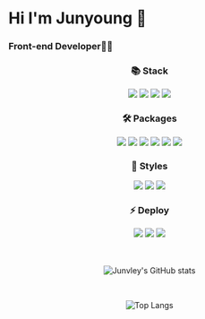   
# Hi I'm Junyoung 👋
### Front-end Developer👩‍💻

<div align=center>

  
### 📚 Stack
  <img src="https://img.shields.io/badge/html5-E34F26?style=for-the-badge&logo=html5&logoColor=white"> 
  <img src="https://img.shields.io/badge/css-1572B6?style=for-the-badge&logo=css3&logoColor=white"> 
  <img src="https://img.shields.io/badge/javascript-F7DF1E?style=for-the-badge&logo=javascript&logoColor=black"> 
  <img src="https://img.shields.io/badge/react-61DAFB?style=for-the-badge&logo=react&logoColor=black"> 
  <br>
  
### 🛠️ Packages
  <img src="https://img.shields.io/badge/React Query-FF4154?style=for-the-badge&logo=React Query&logoColor=white">
  <img src="https://img.shields.io/badge/redux-764ABC?style=for-the-badge&logo=redux&logoColor=black">
  <img src="https://img.shields.io/badge/Recoil-FFFFFF?style=for-the-badge&logo=&logoColor=black"/>
  <img src="https://img.shields.io/badge/React Router-CA4245?style=for-the-badge&logo=React Router&logoColor=white"> 
  <img src="https://img.shields.io/badge/Axios-5A29E4?style=for-the-badge&logo=Axios&logoColor=white">
  <img src="https://img.shields.io/badge/Stomp-000000?style=for-the-badge&logo=&logoColor=white"/>
  <br>
  
  ### 💄 Styles
  <img src="https://img.shields.io/badge/styled components-DB7093?style=for-the-badge&logo=styled-components&logoColor=white"/>
  <img src="https://img.shields.io/badge/Sass-CC6699?style=for-the-badge&logo=sass&logoColor=white">
  <img src="https://img.shields.io/badge/TailwindCSS-06B6D4?style=for-the-badge&logo=Tailwind-CSS&logoColor=white"/>
  <br>

  ### ⚡ Deploy
  <img src="https://img.shields.io/badge/Vercel-000000?style=for-the-badge&logo=vercel&logoColor=white">
  <img src="https://img.shields.io/badge/Netlify-00C7B7?style=for-the-badge&logo=Netlify&logoColor=white">
  <img src="https://img.shields.io/badge/GitHub-181717?style=for-the-badge&logo=GitHub&logoColor=white">
  <br>

<br>
<br>


![Junvley's GitHub stats](https://github-readme-stats.vercel.app/api?username=junvely&show_icons=true&theme=dracula)

<br>

![Top Langs](https://github-readme-stats.vercel.app/api/top-langs/?username=junvel&layout=compact&theme=tokyonight)</div>

